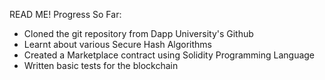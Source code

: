 READ ME!
Progress So Far:
  - Cloned the git repository from Dapp University's Github
  - Learnt about various Secure Hash Algorithms
  - Created a Marketplace contract using Solidity Programming Language
  - Written basic tests for the blockchain
